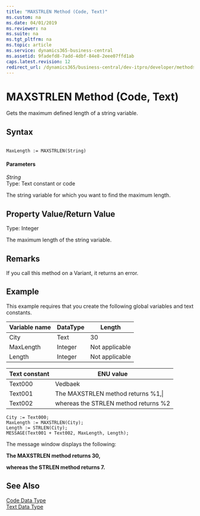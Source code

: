 ```yaml
---
title: "MAXSTRLEN Method (Code, Text)"
ms.custom: na
ms.date: 04/01/2019
ms.reviewer: na
ms.suite: na
ms.tgt_pltfrm: na
ms.topic: article
ms.service: dynamics365-business-central
ms.assetid: 9fadefd8-7add-4dbf-84e8-2eee07ffd1ab
caps.latest.revision: 12
redirect_url: /dynamics365/business-central/dev-itpro/developer/methods-auto/library
---
```


 

# MAXSTRLEN Method (Code, Text)
Gets the maximum defined length of a string variable.  
  
## Syntax  
  
```  
  
MaxLength := MAXSTRLEN(String)  
```  
  
#### Parameters  
 *String*  
 Type: Text constant or code  
  
 The string variable for which you want to find the maximum length.  
  
## Property Value/Return Value  
 Type: Integer  
  
 The maximum length of the string variable.  
  
## Remarks  
 If you call this method on a Variant, it returns an error.  
  
## Example  
 This example requires that you create the following global variables and text constants.  
  
|Variable name|DataType|Length|  
|-------------------|--------------|------------|  
|City|Text|30|  
|MaxLength|Integer|Not applicable|  
|Length|Integer|Not applicable|  
  
|Text constant|ENU value|  
|-------------------|---------------|  
|Text000|Vedbaek|  
|Text001|The MAXSTRLEN method returns %1,\\|  
|Text002|whereas the STRLEN method returns %2|  
  
```  
City := Text000;  
MaxLength := MAXSTRLEN(City);  
Length := STRLEN(City);  
MESSAGE(Text001 + Text002, MaxLength, Length);  
```  
  
 The message window displays the following:  
  
 **The MAXSTRLEN method returns 30,**  
  
 **whereas the STRLEN method returns 7.**  
  
## See Also  
 [Code Data Type](../datatypes/devenv-Code-Data-Type.md)   
 [Text Data Type](../datatypes/devenv-Text-Data-Type.md)